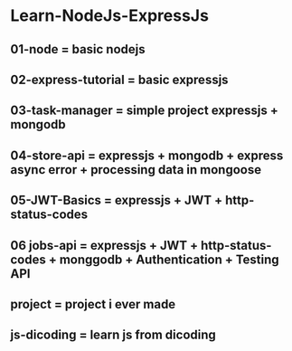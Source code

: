 # Learn-NodeJs-ExpressJs

## 01-node = basic nodejs

## 02-express-tutorial = basic expressjs

## 03-task-manager = simple project expressjs + mongodb

## 04-store-api = expressjs + mongodb + express async error + processing data in mongoose

## 05-JWT-Basics = expressjs + JWT + http-status-codes

## 06 jobs-api = expressjs + JWT + http-status-codes + monggodb + Authentication + Testing API

## project = project i ever made

## js-dicoding = learn js from dicoding
